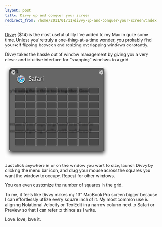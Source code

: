 ```yaml
---
layout: post
title: Divvy up and conquer your screen
redirect_from: /home/2011/01/11/divvy-up-and-conquer-your-screen/index.html
---
```

<p><a href="http://www.mizage.com/divvy/">Divvy</a> ($14) is the most useful utility I’ve added to my Mac in quite some time.
Unless you're truly a one-thing-at-a-time wonder, you probably find yourself flipping between and resizing overlapping windows constantly.</p>
<p>Divvy takes the hassle out of window management by giving you a very clever and intuitive interface for “snapping” windows to a grid.</p>
<p><a href="/img/divvy-pe-1.png"><img class="aligncenter size-full wp-image-2896" title="divvy-pe-1" src="/img/divvy-pe-1.png" alt="" width="342" height="302" /></a></p>
<p>Just click anywhere in or on the window you want to size, launch Divvy by clicking the menu bar icon, and drag your mouse across the squares you want the window to occupy. Repeat for other windows.</p>
<p>You can even customize the number of squares in the grid.</p>
<p>To me, it feels like Divvy makes my 13” MacBook Pro screen bigger because I can effortlessly utilize every square inch of it. My most common use is aligning Notational Velocity or TextEdit in a narrow column next to Safari or Preview so that I can refer to things as I write.</p>
<p>Love, love, love it.</p>
